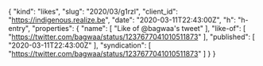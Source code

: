 {
  "kind": "likes",
  "slug": "2020/03/g1rzl",
  "client_id": "https://indigenous.realize.be",
  "date": "2020-03-11T22:43:00Z",
  "h": "h-entry",
  "properties": {
    "name": [
      "Like of @bagwaa's tweet"
    ],
    "like-of": [
      "https://twitter.com/bagwaa/status/1237677041010511873"
    ],
    "published": [
      "2020-03-11T22:43:00Z"
    ],
    "syndication": [
      "https://twitter.com/bagwaa/status/1237677041010511873"
    ]
  }
}
